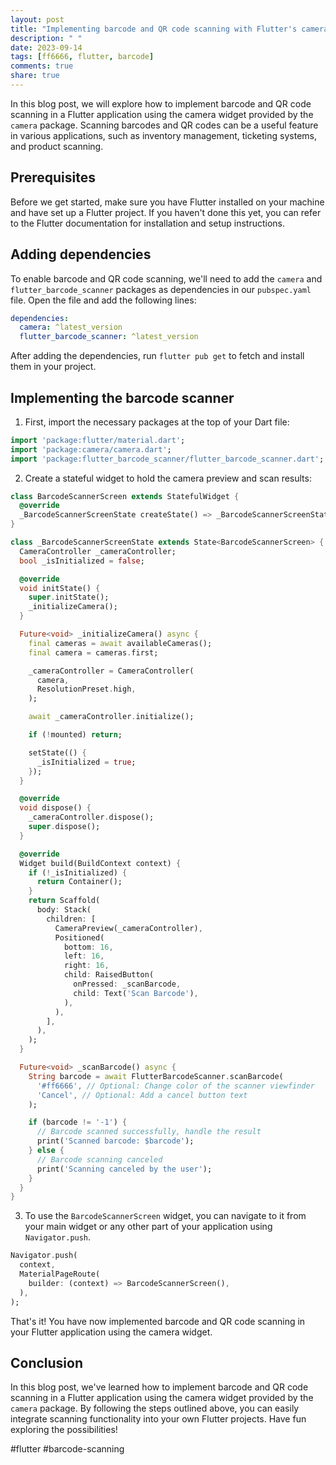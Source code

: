 ```yaml
---
layout: post
title: "Implementing barcode and QR code scanning with Flutter's camera widget"
description: " "
date: 2023-09-14
tags: [ff6666, flutter, barcode]
comments: true
share: true
---
```


In this blog post, we will explore how to implement barcode and QR code scanning in a Flutter application using the camera widget provided by the `camera` package. Scanning barcodes and QR codes can be a useful feature in various applications, such as inventory management, ticketing systems, and product scanning.

## Prerequisites

Before we get started, make sure you have Flutter installed on your machine and have set up a Flutter project. If you haven't done this yet, you can refer to the Flutter documentation for installation and setup instructions.

## Adding dependencies

To enable barcode and QR code scanning, we'll need to add the `camera` and `flutter_barcode_scanner` packages as dependencies in our `pubspec.yaml` file. Open the file and add the following lines:

```yaml
dependencies:
  camera: ^latest_version
  flutter_barcode_scanner: ^latest_version
```

After adding the dependencies, run `flutter pub get` to fetch and install them in your project.

## Implementing the barcode scanner

1. First, import the necessary packages at the top of your Dart file:

```dart
import 'package:flutter/material.dart';
import 'package:camera/camera.dart';
import 'package:flutter_barcode_scanner/flutter_barcode_scanner.dart';
```

2. Create a stateful widget to hold the camera preview and scan results:

```dart
class BarcodeScannerScreen extends StatefulWidget {
  @override
  _BarcodeScannerScreenState createState() => _BarcodeScannerScreenState();
}

class _BarcodeScannerScreenState extends State<BarcodeScannerScreen> {
  CameraController _cameraController;
  bool _isInitialized = false;

  @override
  void initState() {
    super.initState();
    _initializeCamera();
  }

  Future<void> _initializeCamera() async {
    final cameras = await availableCameras();
    final camera = cameras.first;

    _cameraController = CameraController(
      camera,
      ResolutionPreset.high,
    );

    await _cameraController.initialize();

    if (!mounted) return;

    setState(() {
      _isInitialized = true;
    });
  }

  @override
  void dispose() {
    _cameraController.dispose();
    super.dispose();
  }

  @override
  Widget build(BuildContext context) {
    if (!_isInitialized) {
      return Container();
    }
    return Scaffold(
      body: Stack(
        children: [
          CameraPreview(_cameraController),
          Positioned(
            bottom: 16,
            left: 16,
            right: 16,
            child: RaisedButton(
              onPressed: _scanBarcode,
              child: Text('Scan Barcode'),
            ),
          ),
        ],
      ),
    );
  }

  Future<void> _scanBarcode() async {
    String barcode = await FlutterBarcodeScanner.scanBarcode(
      '#ff6666', // Optional: Change color of the scanner viewfinder
      'Cancel', // Optional: Add a cancel button text
    );

    if (barcode != '-1') {
      // Barcode scanned successfully, handle the result
      print('Scanned barcode: $barcode');
    } else {
      // Barcode scanning canceled
      print('Scanning canceled by the user');
    }
  }
}
```

3. To use the `BarcodeScannerScreen` widget, you can navigate to it from your main widget or any other part of your application using `Navigator.push`.

```dart
Navigator.push(
  context,
  MaterialPageRoute(
    builder: (context) => BarcodeScannerScreen(),
  ),
);
```

That's it! You have now implemented barcode and QR code scanning in your Flutter application using the camera widget.

## Conclusion

In this blog post, we've learned how to implement barcode and QR code scanning in a Flutter application using the camera widget provided by the `camera` package. By following the steps outlined above, you can easily integrate scanning functionality into your own Flutter projects. Have fun exploring the possibilities!

#flutter #barcode-scanning